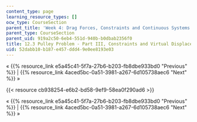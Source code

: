 ```yaml
---
content_type: page
learning_resource_types: []
ocw_type: CourseSection
parent_title: 'Week 4: Drag Forces, Constraints and Continuous Systems'
parent_type: CourseSection
parent_uid: 919a2c50-6eb4-551d-940b-b0dbab2356f0
title: 12.3 Pulley Problem - Part III, Constraints and Virtual Displacement Arguments
uid: 52dabb10-b187-e457-ddd4-9e0ee8193e03
---
```


« {{% resource_link e5a45c41-5f7a-27b6-b203-fb8dbe933bd0 "Previous" %}} | {{% resource_link 4aced5bc-0a51-3981-a267-6d105738aec6 "Next" %}} »

{{< resource cb938254-e6b2-bd58-9ef9-58ea0f290ad6 >}}

« {{% resource_link e5a45c41-5f7a-27b6-b203-fb8dbe933bd0 "Previous" %}} | {{% resource_link 4aced5bc-0a51-3981-a267-6d105738aec6 "Next" %}} »